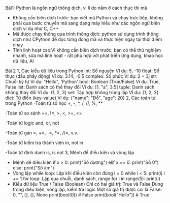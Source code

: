 Bài1: Python là ngôn ngữ thông dịch, vì lí do nằm ở cách thực thi mã 
- Không cần biên dịch trước: bạn viết mã Python và chạy trực tiếp, không phải qua bước chuyển mã sang dạng máy hiểu như các ngôn ngữ biên dịch ví dụ như C, C++
- Mã được chạy thông qua trình thông dịch: python sử dụng trình thông dịch như CPython để đọc từng dòng mã và thực hiện ngay tại thời điểm chạy 
- Tính linh hoạt cao:Vì không cần biên dịch trước, bạn có thể thử nghiệm nhanh, sửa mã linh hoạt - rất phù hợp với phát triển ứng dụng, khao học dữ liệu, AI 

Bài 2
1, Các kiểu dữ liệu trong Python 
int:	Số nguyên	Ví dụ: 5, -10
float:	Số thực (dấu phẩy động)	Ví dụ: 3.14, -0.5
complex:	Số phức	Ví dụ: 2 + 3j
str:	Chuỗi ký tự	Ví dụ: "Hello", 'Python'
bool:	Boolean (True/False)	Ví dụ: True, False
list:	Danh sách có thể thay đổi	Ví dụ: [1, "a", 3.5]
tuple:	Danh sách không thay đổi	Ví dụ: (1, 2, 3)
set:	Tập hợp không trùng lặp	VÍ dụ: {1, 2, 3}
dict:	Từ điển (key-value)	Ví dụ: {"name": "Đỗ", "age": 20}
2, Các toán tử trong Python 
-Toán tử số học
+, -, *, /, //, %, **

-Toán tử so sánh
==, !=, >, <, >=, <=

-Toán tử logic
and, or, not

-Toán tử gán
=, +=, -=, *=, //=, v.v.

-Toán tử kiểm tra thành viên
in, not in

-Toán tử định danh
is, is not
3, Mệnh đề điều kiện và vòng lặp
- Mệnh đề điều kiện
if x > 0:
    print("Số dương")
elif x == 0:
    print("Số 0")
else:
    print("Số âm")
- Vòng lặp
while loop: Lặp khi điều kiện còn đúng
i = 0
while i < 5:
    print(i)
    i += 1
for loop: Lặp qua chuỗi, danh sách, range
for i in range(5):
    print(i)
- Kiểu dữ liệu True / False (Boolean)
Chỉ có hai giá trị: True và False
Dùng trong điều kiện, vòng lặp, kiểm tra logic
Một số giá trị được coi là False: 0, "", [], {}, None
print(bool(0))       # False
print(bool("Hello")) # True